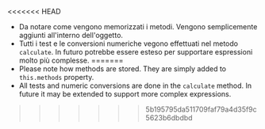 
<<<<<<< HEAD
- Da notare come vengono memorizzati i metodi. Vengono semplicemente aggiunti all'interno dell'oggetto.
- Tutti i test e le conversioni numeriche vegono effettuati nel metodo `calculate`. In futuro potrebbe essere esteso per supportare espressioni molto più complesse.
=======
- Please note how methods are stored. They are simply added to `this.methods` property.
- All tests and numeric conversions are done in the `calculate` method. In future it may be extended to support more complex expressions.
>>>>>>> 5b195795da511709faf79a4d35f9c5623b6dbdbd
